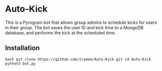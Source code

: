 # Auto-Kick
This is a Pyrogram bot that allows group admins to schedule kicks for users in their group. The bot saves the user ID and kick time to a MongoDB database, and performs the kick at the scheduled time.

## Installation
` bash
git clone https://github.com/irymee/Auto-Kick.git
cd Auto-Kick
python3 bot.py
`
